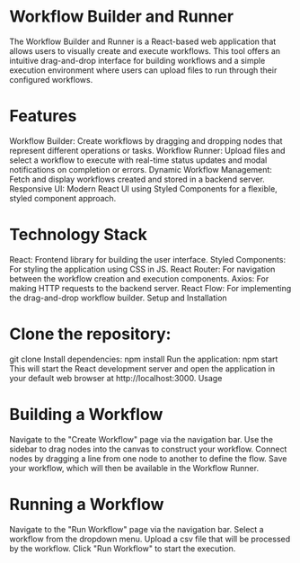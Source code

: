 # Workflow Builder and Runner
The Workflow Builder and Runner is a React-based web application that allows users to visually create and execute workflows. This tool offers an intuitive drag-and-drop interface for building workflows and a simple execution environment where users can upload files to run through their configured workflows.

# Features
Workflow Builder: Create workflows by dragging and dropping nodes that represent different operations or tasks.
Workflow Runner: Upload files and select a workflow to execute with real-time status updates and modal notifications on completion or errors.
Dynamic Workflow Management: Fetch and display workflows created and stored in a backend server.
Responsive UI: Modern React UI using Styled Components for a flexible, styled component approach.
# Technology Stack
React: Frontend library for building the user interface.
Styled Components: For styling the application using CSS in JS.
React Router: For navigation between the workflow creation and execution components.
Axios: For making HTTP requests to the backend server.
React Flow: For implementing the drag-and-drop workflow builder.
Setup and Installation
# Clone the repository:
git clone <repository-url>
Install dependencies:
npm install
Run the application:
npm start
This will start the React development server and open the application in your default web browser at http://localhost:3000.
Usage
# Building a Workflow
Navigate to the "Create Workflow" page via the navigation bar.
Use the sidebar to drag nodes into the canvas to construct your workflow.
Connect nodes by dragging a line from one node to another to define the flow.
Save your workflow, which will then be available in the Workflow Runner.
# Running a Workflow
Navigate to the "Run Workflow" page via the navigation bar.
Select a workflow from the dropdown menu.
Upload a csv file that will be processed by the workflow.
Click "Run Workflow" to start the execution.
